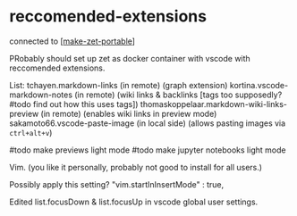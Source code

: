 # reccomended-extensions

connected to [[make-zet-portable]]

PRobably should set up zet as docker container with vscode with reccomended extensions.

List:
tchayen.markdown-links (in remote) (graph extension)
kortina.vscode-markdown-notes (in remote) (wiki links & backlinks [tags too supposedly? #todo find out how this uses tags])
thomaskoppelaar.markdown-wiki-links-preview (in remote) (enables wiki links in preview mode)
sakamoto66.vscode-paste-image (in local side) (allows pasting images via `ctrl+alt+v`)

#todo make previews light mode
#todo make jupyter notebooks light mode



Vim. (you like it personally, probably not good to install for all users.)

Possibly apply this setting?        "vim.startInInsertMode" : true,

Edited list.focusDown & list.focusUp in vscode global user settings.

[//begin]: # "Autogenerated link references for markdown compatibility"
[make-zet-portable]: ../main/public/make-zet-portable "make-zet-portable"
[//end]: # "Autogenerated link references"
